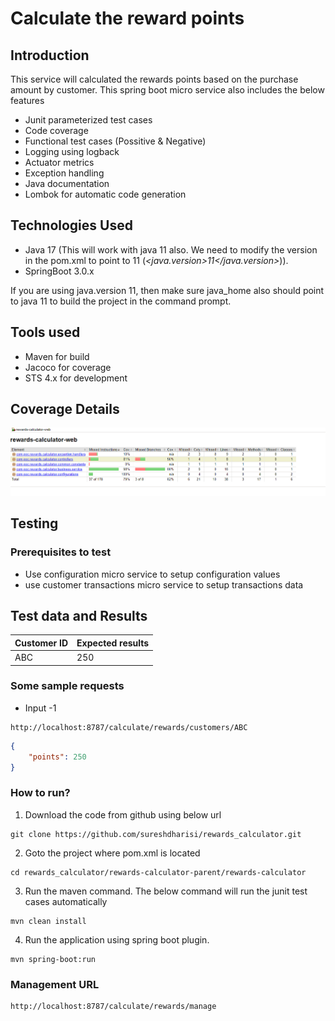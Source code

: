 # Calculate the reward points

## Introduction

This service will calculated the rewards points based on the purchase amount by customer. This spring boot micro service also includes the below features

- Junit parameterized test cases
- Code coverage 
- Functional test cases (Possitive & Negative)
- Logging using logback
- Actuator metrics
- Exception handling
- Java documentation
- Lombok for automatic code generation

## Technologies Used

- Java 17 (This will work with java 11 also. We need to modify the version in the pom.xml to point to 11 (_<java.version>11</java.version>_)).
- SpringBoot 3.0.x

If you are using java.version 11, then make sure java_home also should point to java 11 to build the project in the command prompt.

## Tools used

- Maven for build
- Jacoco for coverage
- STS 4.x for development

## Coverage Details
![alt text](https://github.com/sureshdharisi/rewards_calculator/blob/develop/rewards-calculator-parent/rewards-calculator/coverage.PNG?raw=true)

## Testing

### Prerequisites to test
- Use configuration micro service to setup configuration values
- use customer transactions micro service to setup transactions data

## Test data and Results

Customer ID| Expected results |
------------------- | -------------------|
ABC | 250 |




### Some sample requests
* Input -1 
```
http://localhost:8787/calculate/rewards/customers/ABC
```

```json
{
    "points": 250
}
```



### How to run?
1. Download the code from github using below url

```
git clone https://github.com/sureshdharisi/rewards_calculator.git
```
2. Goto the project where pom.xml is located 

```
cd rewards_calculator/rewards-calculator-parent/rewards-calculator
```
3. Run the maven command. The below command will run the junit test cases automatically

```
mvn clean install
```
4. Run the application using spring boot plugin.

```
mvn spring-boot:run
```
### Management URL
````
http://localhost:8787/calculate/rewards/manage
````
